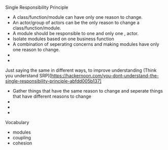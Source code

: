Single Responsibility Principle
- A class/function/module can have only one reason to change.
- An actor/group of actors can be the only reason to change a class/function/module.
- A module should be responsible to one and only one , actor.
- Isolate modules based on one business function
- A combination of seperating concerns and making modules have only one reason to change.
-
-
Just saying the same in different ways, to improve understanding
(Think you understand SRP)[https://hackernoon.com/you-dont-understand-the-single-responsibility-principle-abfdd005b137]
 -  Gather things that have the same reason to change and seperate things that have different reasons to change
 -
 -
 -
  
Vocabulary
 -  modules
 -  coupling 
 -  cohesion
